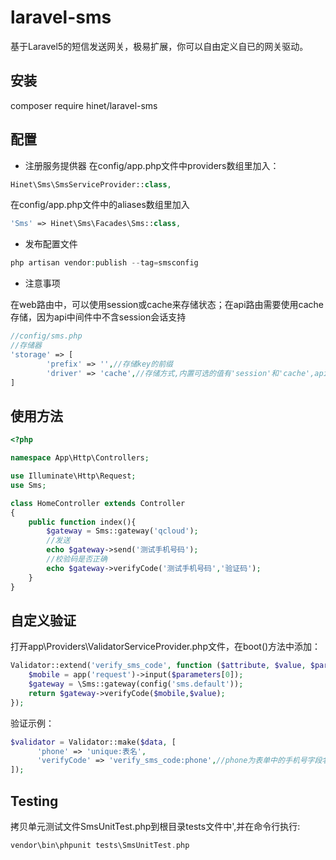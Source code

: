 # laravel-sms

基于Laravel5的短信发送网关，极易扩展，你可以自由定义自已的网关驱动。

## 安装
composer require hinet/laravel-sms

## 配置
* 注册服务提供器
在config/app.php文件中providers数组里加入：
```php
Hinet\Sms\SmsServiceProvider::class,
```
在config/app.php文件中的aliases数组里加入
```php
'Sms' => Hinet\Sms\Facades\Sms::class,
```

* 发布配置文件
```php
php artisan vendor:publish --tag=smsconfig
```
* 注意事项

在web路由中，可以使用session或cache来存储状态；在api路由需要使用cache存储，因为api中间件中不含session会话支持
```php
//config/sms.php
//存储器
'storage' => [
        'prefix' => '',//存储key的前缀
        'driver' => 'cache',//存储方式,内置可选的值有'session'和'cache',api路由中请使用cache
]
```
## 使用方法

```php
<?php

namespace App\Http\Controllers;

use Illuminate\Http\Request;
use Sms;

class HomeController extends Controller
{
    public function index(){
    	$gateway = Sms::gateway('qcloud');
    	//发送
    	echo $gateway->send('测试手机号码');
    	//校验码是否正确
    	echo $gateway->verifyCode('测试手机号码','验证码');
    }
}
```

## 自定义验证

打开app\Providers\ValidatorServiceProvider.php文件，在boot()方法中添加：
```php
Validator::extend('verify_sms_code', function ($attribute, $value, $parameters) {
	$mobile = app('request')->input($parameters[0]);
	$gateway = \Sms::gateway(config('sms.default'));
	return $gateway->verifyCode($mobile,$value);
});
```
验证示例：
```php
$validator = Validator::make($data, [
      'phone' => 'unique:表名',
      'verifyCode' => 'verify_sms_code:phone',//phone为表单中的手机号字段名
]);
```

## Testing
拷贝单元测试文件SmsUnitTest.php到根目录tests文件中',并在命令行执行:
```php
vendor\bin\phpunit tests\SmsUnitTest.php
```
